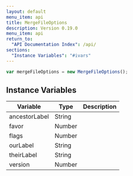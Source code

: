 ```yaml
---
layout: default
menu_item: api
title: MergeFileOptions
description: Version 0.19.0
menu_item: api
return_to:
  "API Documentation Index": /api/
sections:
  "Instance Variables": "#ivars"
---
```


```js
var mergeFileOptions = new MergeFileOptions();
```

## <a name="ivars"></a>Instance Variables

| Variable | Type | Description |
| --- | --- | --- |
| <a name="ancestorLabel"></a>ancestorLabel | String |  |
| <a name="favor"></a>favor | Number |  |
| <a name="flags"></a>flags | Number |  |
| <a name="ourLabel"></a>ourLabel | String |  |
| <a name="theirLabel"></a>theirLabel | String |  |
| <a name="version"></a>version | Number |  |

